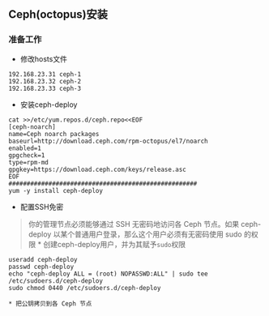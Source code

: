 ## Ceph(octopus)安装


### 准备工作
* 修改hosts文件

```shell
192.168.23.31 ceph-1
192.168.23.32 ceph-2
192.168.23.33 ceph-3
```

* 安装ceph-deploy
```shell
cat >>/etc/yum.repos.d/ceph.repo<<EOF
[ceph-noarch]
name=Ceph noarch packages
baseurl=http://download.ceph.com/rpm-octopus/el7/noarch
enabled=1
gpgcheck=1
type=rpm-md
gpgkey=https://download.ceph.com/keys/release.asc
EOF
####################################################
yum -y install ceph-deploy
```

* 配置SSH免密
> 你的管理节点必须能够通过 SSH 无密码地访问各 Ceph 节点。如果 ceph-deploy 以某个普通用户登录，那么这个用户必须有无密码使用 sudo 的权限
    * 创建ceph-deploy用户，并为其赋予`sudo`权限
```shell
useradd ceph-deploy
passwd ceph-deploy
echo "ceph-deploy ALL = (root) NOPASSWD:ALL" | sudo tee /etc/sudoers.d/ceph-deploy
sudo chmod 0440 /etc/sudoers.d/ceph-deploy
```
    * 把公钥拷贝到各 Ceph 节点

